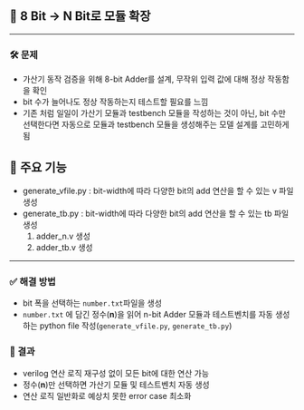 ## 📌 8 Bit -> N Bit로 모듈 확장
---
### 🛠 문제
- 가산기 동작 검증을 위해 8-bit Adder를 설계, 무작위 입력 값에 대해 정상 작동함을 확인
- bit 수가 늘어나도 정상 작동하는지 테스트할 필요를 느낌
- 기존 처럼 일일이 가산기 모듈과 testbench 모듈을 작성하는 것이 아닌, bit 수만 선택한다면 자동으로 모듈과 testbench 모듈을 생성해주는 모델 설계를 고민하게됨
 
## 🚀 주요 기능
  - generate_vfile.py : bit-width에 따라 다양한 bit의 add 연산을 할 수 있는 v 파일 생성
  - generate_tb.py : bit-width에 따라 다양한 bit의 add 연산을 할 수 있는 tb 파일 생성
    1. adder_n.v 생성
    2. adder_tb.v 생성
---


### ✅ 해결 방법
- bit 폭을 선택하는 `number.txt`파일을 생성
- `number.txt` 에 담긴 정수(**n**)을 읽어 n-bit Adder 모듈과 테스트벤치를 자동 생성하는 python file 작성(`generate_vfile.py`, `generate_tb.py`)

### 🎯 결과
- verilog 연산 로직 재구성 없이 모든 bit에 대한 연산 가능
- 정수(**n**)만 선택하면 가산기 모듈 및 테스트벤치 자동 생성
- 연산 로직 일반화로 예상치 못한 error case 최소화 
